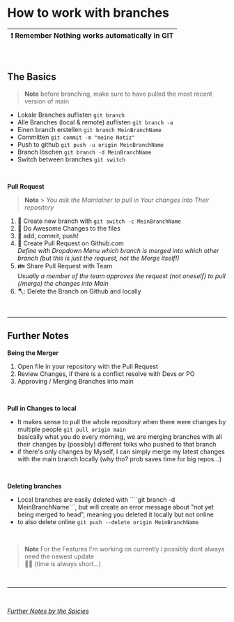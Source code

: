 # How to work with branches

| :exclamation: **Remember** Nothing works automatically in GIT |
| ------------------------------------------------------------- |

<br>

## The Basics

> **Note**
> before branching, make sure to have pulled the most recent version of main

- Lokale Branches auflisten `git branch`
- Alle Branches (local & remote) auflisten `git branch -a`
- Einen branch erstellen `git branch MeinBranchName`
- Committen `git commit -m "meine Notiz"`
- Push to github `git push -u origin MeinBranchName`
- Branch löschen `git branch -d MeinBranchName`
- Switch between branches `git switch`

<br>

**Pull Request**

> **Note** > _You ask the Maintainer to pull in Your changes into Their repository_

1. :dizzy: Create new branch with `git switch -c MeinBranchName`
2. :rocket: Do Awesome Changes to the files
3. :muscle: add, commit, push!
4. :raising_hand: Create Pull Request on Github.com <br>
   _Define with Dropdown Menu which branch is merged into which other branch (but this is just the request, not the Merge itself!)_
5. :family: Share Pull Request with Team <br>
   _Usually a member of the team approves the request (not oneself) to pull (/merge) the changes into Main_
6. 🪓: Delete the Branch on Github and locally

<br>

---

## Further Notes

**Being the Merger**

1. Open file in your repository with the Pull Request
2. Review Changes, if there is a conflict resolve with Devs or PO
3. Approving / Merging Branches into main

<br>

**Pull in Changes to local**

- It makes sense to pull the whole repository when there were changes by multiple people `git pull origin main` <br>
  basically what you do every morning, we are merging branches with all their changes by (possibly) different folks who pushed to that branch
- if there's only changes by Myself, I can simply merge my latest changes with the main branch locally (why tho? prob saves time for big repos...)

<br>

**Deleting branches**

- Local branches are easily deleted with ````git branch -d MeinBranchName```, but will create an error message about "not yet being merged to head", meaning you deleted it locally but not online
- to also delete online ```git push --delete origin MeinBranchName```

<br>

> **Note**
> For the Features I'm working on currently I possibly dont always need the newest update <br> 🧑‍🎓 (time is always short...)

<br>

------------------------

<br>

*[Further Notes by the Spicies](https://github.com/spiced-academy/chicory-web-dev/blob/main/sessions/git-branches-and-prs/git-branches-and-prs.md)*
